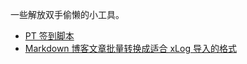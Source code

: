 一些解放双手偷懒的小工具。

- [PT 签到脚本](/py/PTcheckin.py)
- [Markdown 博客文章批量转换成适合 xLog 导入的格式](/py/xlogImportable.py)
